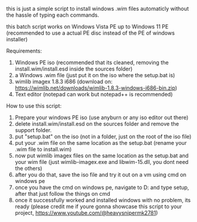 this is just a simple script to install windows .wim files automaticly without the hassle of typing each commands.

this batch script works on Windows Vista PE up to Windows 11 PE (recommended to use a actual PE disc instead of the PE of windows installer)

Requirements:
1. Windows PE iso (recommended that its cleaned, removing the install.wim/install.esd inside the sources folder)
2. a Windows .wim file (just put it on the iso where the setup.bat is)
3. wimlib imagex 1.8.3 i686 (download on: https://wimlib.net/downloads/wimlib-1.8.3-windows-i686-bin.zip)
4. Text editor (notepad can work but notepad++ is recommended)


How to use this script:

1. Prepare your windows PE iso (use anyburn or any iso editor out there)
2. delete install.wim/install.esd on the sources folder and remove the support folder.
3. put "setup.bat" on the iso (not in a folder, just on the root of the iso file)
4. put your .wim file on the same location as the setup.bat (rename your .wim file to install.wim)
5. now put wimlib imagex files on the same location as the setup.bat and your wim file (just wimlib-imagex.exe and libwim-15.dll, you dont need the others)
6. after you do that, save the iso file and try it out on a vm using cmd on windows pe
7. once you have the cmd on windows pe, navigate to D: and type setup, after that just follow the things on cmd
8. once it successfully worked and installed windows with no problem, its ready (please credit me if youre gonna showcase this script to your project, https://www.youtube.com/@heavysnipermk2781)
